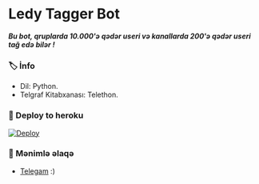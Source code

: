 # Ledy Tagger Bot
_**Bu bot, qruplarda 10.000'ə qədər useri və kanallarda 200'ə qədər useri tağ edə bilər !**_

### 🏷 İnfo
- Dil: Python.
- Telgraf Kitabxanası: Telethon.

### 🚀 Deploy to heroku
[![Deploy](https://www.herokucdn.com/deploy/button.svg)](https://heroku.com/deploy?template=https://github.com/AzeMusic/LedyTagger)

### 🎯 Mənimlə əlaqə
- [Telegam](https://t.me/tenha055) :)
